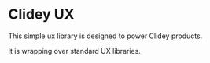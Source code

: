 # Clidey UX

This simple ux library is designed to power Clidey products.

It is wrapping over standard UX libraries.
